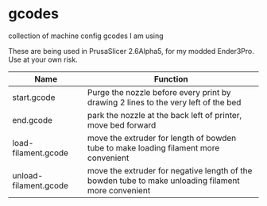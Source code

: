 # gcodes
collection of machine config gcodes I am using

These are being used in PrusaSlicer 2.6Alpha5, for my modded Ender3Pro.
Use at your own risk.


| Name  	|Function   	|
|---	|---	|
| start.gcode  	|Purge the nozzle before every print by drawing 2 lines to the very left of the bed   	|
| end.gcode   	|park the nozzle at the back left of printer, move bed forward   	|
| load-filament.gcode   	| move the extruder for length of bowden tube to make loading filament more convenient   	|
| unload-filament.gcode   | move the extruder for negative length of the bowden tube to make unloading filament more convenient
